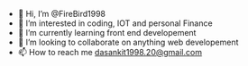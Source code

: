- 👋 Hi, I’m @FireBird1998
- 👀 I’m interested in coding, IOT and personal Finance
- 🌱 I’m currently learning front end developement
- 💞️ I’m looking to collaborate on anything web developement 
- 📫 How to reach me dasankit1998.20@gmail.com

<!---
FireBird1998/FireBird1998 is a ✨ special ✨ repository because its `README.md` (this file) appears on your GitHub profile.
You can click the Preview link to take a look at your changes.
--->
